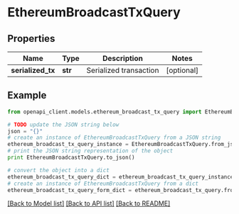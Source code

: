 # EthereumBroadcastTxQuery


## Properties
Name | Type | Description | Notes
------------ | ------------- | ------------- | -------------
**serialized_tx** | **str** | Serialized transaction | [optional] 

## Example

```python
from openapi_client.models.ethereum_broadcast_tx_query import EthereumBroadcastTxQuery

# TODO update the JSON string below
json = "{}"
# create an instance of EthereumBroadcastTxQuery from a JSON string
ethereum_broadcast_tx_query_instance = EthereumBroadcastTxQuery.from_json(json)
# print the JSON string representation of the object
print EthereumBroadcastTxQuery.to_json()

# convert the object into a dict
ethereum_broadcast_tx_query_dict = ethereum_broadcast_tx_query_instance.to_dict()
# create an instance of EthereumBroadcastTxQuery from a dict
ethereum_broadcast_tx_query_form_dict = ethereum_broadcast_tx_query.from_dict(ethereum_broadcast_tx_query_dict)
```
[[Back to Model list]](../README.md#documentation-for-models) [[Back to API list]](../README.md#documentation-for-api-endpoints) [[Back to README]](../README.md)


